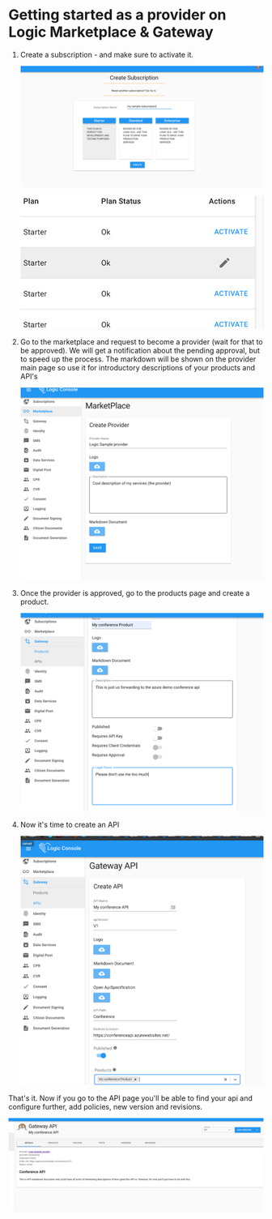# Getting started as a provider on Logic Marketplace & Gateway

1. Create a subscription - and make sure to activate it.

    ![create-subscription.png](images/create-subscription.png)

    ![activate-subscription.png](images/activate-subscription.png)

1. Go to the marketplace and request to become a provider (wait for that to be approved). We will get a notification about the pending approval, but to speed up the process. The markdown will be shown on the provider main page so use it for introductory descriptions of your products and API's

    ![create-provider.png](images/create-provider.png)

1. Once the provider is approved, go to the products page and create a product.

    ![create-product.png](images/create-product.png)

1. Now it's time to create an API

    ![create-api.png](images/create-api.png)

That's it. Now if you go to the API page you'll be able to find your api and configure further, add policies, new version and revisions.

![show-api.png](images/show-api.png)

